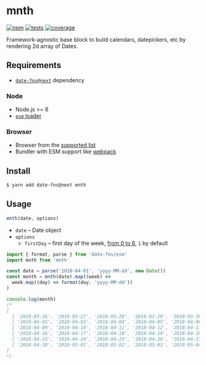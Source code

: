 # mnth

[![npm](https://img.shields.io/npm/v/mnth.svg?style=flat-square)](https://www.npmjs.com/package/mnth) [![tests](https://img.shields.io/travis/deepsweet/mnth/master.svg?label=tests&style=flat-square)](https://travis-ci.org/deepsweet/mnth) [![coverage](https://img.shields.io/codecov/c/github/deepsweet/mnth.svg?style=flat-square)](https://codecov.io/github/deepsweet/mnth)

Framework-agnostic base block to build calendars, datepickers, etc by rendering 2d array of Dates.

## Requirements

* [`date-fns@next`](https://github.com/date-fns/date-fns) dependency

### Node

* Node.js >= 6
* [`esm` loader](https://github.com/standard-things/esm)

### Browser

* Browser from the [supported list](https://github.com/deepsweet/_/blob/master/packages/browserslist-preset/index.js)
* Bundler with ESM support like [webpack](https://webpack.js.org/)

## Install

```sh
$ yarn add date-fns@next mnth
```

## Usage

```js
mnth(date, options)
```

* `date` – Date object
* `options`
  * `firstDay` – first day of the week, [from 0 to 6](https://developer.mozilla.org/en-US/docs/Web/JavaScript/Reference/Global_Objects/Date/getDay), `1` by default

```js
import { format, parse } from 'date-fns/esm'
import mnth from 'mnth'

const date = parse('2018-04-01', 'yyyy-MM-dd', new Date())
const month = mnth(date).map((week) =>
  week.map((day) => format(day, 'yyyy-MM-dd'))
)

console.log(month)
/*
[
  [ '2018-03-26', '2018-03-27', '2018-03-28', '2018-03-29', '2018-03-30', '2018-03-31', '2018-04-01' ],
  [ '2018-04-02', '2018-04-03', '2018-04-04', '2018-04-05', '2018-04-06', '2018-04-07', '2018-04-08' ],
  [ '2018-04-09', '2018-04-10', '2018-04-11', '2018-04-12', '2018-04-13', '2018-04-14', '2018-04-15' ],
  [ '2018-04-16', '2018-04-17', '2018-04-18', '2018-04-19', '2018-04-20', '2018-04-21', '2018-04-22' ],
  [ '2018-04-23', '2018-04-24', '2018-04-25', '2018-04-26', '2018-04-27', '2018-04-28', '2018-04-29' ],
  [ '2018-04-30', '2018-05-01', '2018-05-02', '2018-05-03', '2018-05-04', '2018-05-05', '2018-05-06' ]
]
*/
```

